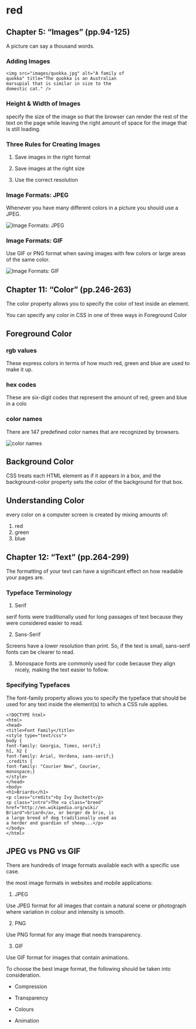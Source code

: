 # red

## Chapter 5: “Images” (pp.94-125)

A picture can say a thousand words.

### Adding Images

```
<img src="images/quokka.jpg" alt="A family of
quokka" title="The quokka is an Australian
marsupial that is similar in size to the
domestic cat." />
```

### Height & Width of Images

specify the size of the image
so that the browser can render
the rest of the text on the page
while leaving the right amount of
space for the image that is still
loading.

### Three Rules for Creating Images

1. Save images in
the right format

2. Save images at
the right size

3. Use the correct
resolution

### Image Formats: JPEG

Whenever you have many different
colors in a picture you should use a JPEG.

![Image Formats: JPEG](https://encrypted-tbn0.gstatic.com/images?q=tbn:ANd9GcRb8r_XDS58Xp1xQOkDs2EtAzKx3CSWqz8xEA&usqp=CAU)

### Image Formats: GIF

Use GIF or PNG format
when saving images
with few colors or large
areas of the same color.

![Image Formats: GIF](https://upload.wikimedia.org/wikipedia/commons/a/aa/SmallFullColourGIF.gif)

## Chapter 11: “Color” (pp.246-263)

The color property allows you
to specify the color of text inside
an element.

You can specify any
color in CSS in one of three ways in Foreground Color

## Foreground Color

### rgb values

 These express colors in terms
of how much red, green and
blue are used to make it up.

### hex codes

These are six-digit codes that
represent the amount of red,
green and blue in a colo

### color names

There are 147 predefined color
names that are recognized
by browsers.

![color names](https://99designs-blog.imgix.net/blog/wp-content/uploads/2018/02/COLOR-MEANINGS.jpg?auto=format&q=60&w=1860&h=1395&fit=crop&crop=faces)

## Background Color

CSS treats each HTML element
as if it appears in a box, and the
background-color property
sets the color of the background
for that box.

## Understanding Color

every color on a computer screen is created by mixing amounts of:

1. red
2. green
3. blue

## Chapter 12: “Text” (pp.264-299)

The formatting of your text can have a significant effect
on how readable your pages are.

### Typeface Terminology

1. Serif

serif fonts were
traditionally used for long
passages of text because they
were considered easier to read.

2. Sans-Serif

Screens have a lower resolution
than print. So, if the text is small,
sans-serif fonts can be clearer
to read.

3. Monospace fonts are commonly
used for code because they align
nicely, making the text easier to
follow.

### Specifying Typefaces

The font-family property
allows you to specify the
typeface that should be used for
any text inside the element(s) to
which a CSS rule applies.

```
<!DOCTYPE html>
<html>
<head>
<title>Font Family</title>
<style type="text/css">
body {
font-family: Georgia, Times, serif;}
h1, h2 {
font-family: Arial, Verdana, sans-serif;}
.credits {
font-family: "Courier New", Courier,
monospace;}
</style>
</head>
<body>
<h1>Briards</h1>
<p class="credits">by Ivy Duckett</p>
<p class="intro">The <a class="breed"
href="http://en.wikipedia.org/wiki/
Briard">briard</a>, or berger de brie, is
a large breed of dog traditionally used as
a herder and guardian of sheep...</p>
</body>
</html>
```

## JPEG vs PNG vs GIF

There are hundreds of image formats available each with a specific use case.

the most image formats in websites and mobile applications:
1. JPEG

Use JPEG format for all images that contain a natural scene or photograph where variation in colour and intensity is smooth.

2. PNG

Use PNG format for any image that needs transparency.

3. GIF

Use GIF format for images that contain animations.

To choose the best image format, the following should be taken into consideration.

* Compression

* Transparency

* Colours

* Animation

